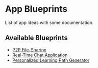 # App Blueprints

List of app ideas with some documentation.

## Available Blueprints

-   [P2P File-Sharing](./blueprints/P2P-File-Sharing/README.md)
-   [Real-Time Chat Application](./blueprints/Real-Time-Chat/README.md)
-   [Personalized Learning Path Generator](./blueprints/Learning-Path-Generator/README.md)
